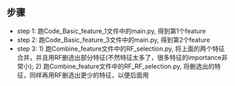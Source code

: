## 步骤

- step 1: 跑Code_Basic_feature_1文件中的main.py, 得到第1个feature
- step 2: 跑Code_Basic_feature_3文件中的main.py, 得到第2个feature
- step 3: 1) 跑Combine_feature文件中的RF_selection.py, 将上面的两个特征合并，并且用RF删选出部分特征(不然特征太多了，很多特征的importance非常小); 2) 跑Combine_feature文件中的RF_RF_selection.py, 将删选出的特征，同样再用RF删选出更少的特征，以便后面用


